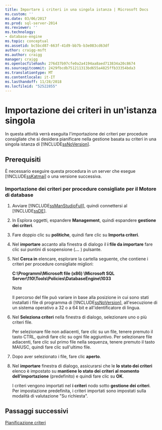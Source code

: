 ```yaml
---
title: Importare i criteri in una singola istanza | Microsoft Docs
ms.custom: ''
ms.date: 03/06/2017
ms.prod: sql-server-2014
ms.reviewer: ''
ms.technology:
- database-engine
ms.topic: conceptual
ms.assetid: bc5bcd87-663f-41d9-bb7b-b3e083cd63df
author: craigg-msft
ms.author: craigg
manager: craigg
ms.openlocfilehash: 276d37b97cfe0a2a4194aa8aed713834a20c8674
ms.sourcegitcommit: 2429fbcdb751211313bd655a4825ffb33354bda3
ms.translationtype: MT
ms.contentlocale: it-IT
ms.lasthandoff: 11/28/2018
ms.locfileid: "52522855"
---
```

# <a name="import-the-policies-to-a-single-instance"></a>Importazione dei criteri in un'istanza singola
  In questa attività verrà eseguita l'importazione dei criteri per procedure consigliate che si desidera pianificare nella gestione basata su criteri in una singola istanza di [!INCLUDE[ssNoVersion](../includes/ssnoversion-md.md)].  
  
## <a name="prerequisites"></a>Prerequisiti  
 È necessario eseguire questa procedura in un server che esegue [!INCLUDE[ssKatmai](../includes/sskatmai-md.md)] o una versione successiva.  
  
### <a name="import-the-best-practices-policies-for-the-database-engine"></a>Importazione dei criteri per procedure consigliate per il Motore di database  
  
1.  Avviare [!INCLUDE[ssManStudioFull](../includes/ssmanstudiofull-md.md)], quindi connettersi al [!INCLUDE[ssDE](../includes/ssde-md.md)].  
  
2.  In Esplora oggetti, espandere **Management**, quindi espandere **gestione dei criteri**.  
  
3.  Fare doppio clic su **politiche**, quindi fare clic su **Importa criteri**.  
  
4.  Nel **importare** accanto alla finestra di dialogo il **i file da importare** fare clic sui puntini di sospensione (**...** ) pulsante.  
  
5.  Nel **Cerca in** elencare, esplorare la cartella seguente, che contiene i criteri per procedure consigliate migliori:  
  
     **C:\Programmi\Microsoft file (x86) \Microsoft SQL Server\110\Tools\Policies\DatabaseEngine\1033**  
  
    > [!NOTE]  
    >  Il percorso del file può variare in base alla posizione in cui sono stati installati i file di programma di [!INCLUDE[ssNoVersion](../includes/ssnoversion-md.md)], all'esecuzione di un sistema operativo a 32 o a 64 bit e all'identificatore di lingua.  
  
6.  Nel **Seleziona criteri** nella finestra di dialogo, selezionare uno o più criteri file.  
  
     Per selezionare file non adiacenti, fare clic su un file, tenere premuto il tasto CTRL, quindi fare clic su ogni file aggiuntivo. Per selezionare file adiacenti, fare clic sul primo file nella sequenza, tenere premuto il tasto MAIUSC, quindi fare clic sull'ultimo file.  
  
7.  Dopo aver selezionato i file, fare clic **aperto**.  
  
8.  Nel **importare** finestra di dialogo, assicurarsi che le **lo stato dei criteri** elenco è impostato su **mantiene lo stato dei criteri al momento dell'importazione** (predefinito) e quindi fare clic su **OK**.  
  
     I criteri vengono importati nel **i criteri** nodo sotto **gestione dei criteri**. Per impostazione predefinita, i criteri importati sono impostati sulla modalità di valutazione "Su richiesta".  
  
## <a name="next-steps"></a>Passaggi successivi  
 [Pianificazione criteri](../../2014/tutorials/schedule-the-policies.md)  
  
  
